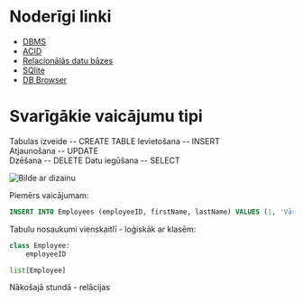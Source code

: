 # Noderīgi linki
* [DBMS](https://en.wikipedia.org/wiki/Database)
* [ACID](https://en.wikipedia.org/wiki/ACID)
* [Relacionālās datu bāzes](https://en.wikipedia.org/wiki/Relational_database)
* [SQlite](https://www.sqlite.org/index.html)
* [DB Browser](https://sqlitebrowser.org/)

# Svarīgākie vaicājumu tipi
Tabulas izveide -- CREATE TABLE
Ievietošana -- INSERT  
Atjaunošana -- UPDATE  
Dzēšana     -- DELETE
Datu iegūšana -- SELECT

![Bilde ar dizainu](https://planetscale.com/assets/blog/content/schema-design-101-relational-databases/db72cc3ac506bec544588454972113c4dc3abe50-1953x1576.png)

Piemērs vaicājumam:
```sql
INSERT INTO Employees (employeeID, firstName, lastName) VALUES (1, 'Vārds', 'Uzvārds')
```

Tabulu nosaukumi vienskaitlī - loģiskāk ar klasēm:  
```py
class Employee:
    employeeID

list[Employee]
```

Nākošajā stundā - relācijas